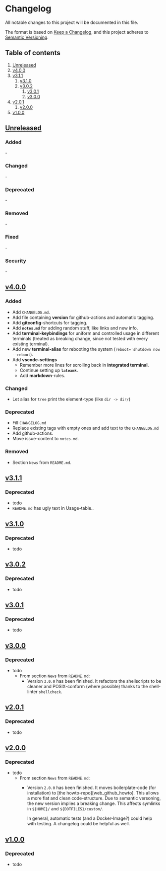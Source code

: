 # Changelog

All notable changes to this project will be documented in this file.

The format is based on [Keep a Changelog][keepachangelog], and this project adheres to [Semantic Versioning][semver].


## Table of contents

1. [Unreleased](#unreleased)
1. [v4.0.0](#v4.0.0)
1. [v3.1.1](#v3.1.1)
    1. [v3.1.0](#v3.1.0)
    1. [v3.0.2](#v3.0.2)
        1. [v3.0.1](#v3.0.1)
        1. [v3.0.0](#v3.0.0)
1. [v2.0.1](#v2.0.1)
    1. [v2.0.0](#v2.0.0)
1. [v1.0.0](#v1.0.0)

## [Unreleased][github/self/unreleased] <a name="unreleased"></a>

### Added <a name="unreleased/added"></a>

\-


### Changed <a name="unreleased/changed"></a>

\-


### Deprecated <a name="unreleased/deprecated"></a>

\-


### Removed <a name="unreleased/removed"></a>

\-


### Fixed <a name="unreleased/fixed"></a>

\-


### Security <a name="unreleased/security"></a>

\-


## [v4.0.0][github/self/v4.0.0] <a name="v4.0.0"></a>

### Added <a name="v4.0.0/added"></a>

- Add `CHANGELOG.md`.
- Add file containing __version__ for github-actions and automatic tagging.
- Add __gitconfig__-shortcuts for tagging.
- Add __`notes.md`__ for adding random stuff, like links and new info.
- Add __terminal-keybindings__ for uniform and controlled usage in different terminals (treated as breaking change, since not tested with every existing terminal).
- Add new __terminal-alias__ for rebooting the system (`reboot='shutdown now --reboot`).
- Add __vscode-settings__
  - Remember more lines for scrolling back in __integrated terminal__.
  - Continue setting up __`latexmk`__.
  - Add __markdown__-rules.


### Changed <a name="v4.0.0/changed"></a>

- Let alias for `tree` print the element-type (like `dir -> dir/`)


### Deprecated <a name="v4.0.0/deprecated"></a>

- Fill `CHANGELOG.md`
- Replace existing tags with empty ones and add text to the `CHANGELOG.md`
- Add github-actions.
- Move issue-content to `notes.md`.


### Removed <a name="v4.0.0/removed"></a>

- Section `News` from `README.md`.


## [v3.1.1][github/self/v3.1.1] <a name="v1.0.0"></a>

### Deprecated <a name="v3.1.1/deprecated"></a>

- todo
- `README.md` has ugly text in Usage-table..


## [v3.1.0][github/self/v3.1.0] <a name="v1.0.0"></a>

### Deprecated <a name="v3.1.0/deprecated"></a>

- todo


## [v3.0.2][github/self/v3.0.2] <a name="v1.0.0"></a>

### Deprecated <a name="v3.0.2/deprecated"></a>

- todo


## [v3.0.1][github/self/v3.0.1] <a name="v1.0.0"></a>

### Deprecated <a name="v3.0.1/deprecated"></a>

- todo


## [v3.0.0][github/self/v3.0.0] <a name="v1.0.0"></a>

### Deprecated <a name="v3.0.0/deprecated"></a>

- todo
  - From section `News` from `README.md`:
    - Version `3.0.0` has been finished.
      It refactors the shellscripts to be cleaner and POSIX-conform (where possible) thanks to the shell-linter `shellcheck`.



## [v2.0.1][github/self/v2.0.1] <a name="v1.0.0"></a>

### Deprecated <a name="v2.0.1/deprecated"></a>

- todo


## [v2.0.0][github/self/v2.0.0] <a name="v1.0.0"></a>

### Deprecated <a name="v2.0.0/deprecated"></a>

- todo
  - From section `News` from `README.md`:
    - Version `2.0.0` has been finished.
      It moves boilerplate-code (for installation) to [the howto-repo][web_github_howto].
      This allows a more flat and clean code-structure.
      Due to semantic versoning, the new version implies a breaking change.
      This affects symlinks in `${HOME}/` and `${DOTFILES}/custom/`.

      In general, automatic tests (and a Docker-Image?) could help with testing.
      A changelog could be helpful as well.


## [v1.0.0][github/self/v1.0.0] <a name="v1.0.0"></a>

### Deprecated <a name="v1.0.0/deprecated"></a>

- todo


[keepachangelog]: https://keepachangelog.com/en/
[semver]: https://semver.org/

[github/self/unreleased]: https://github.com/dominicparga/dotfiles/compare/v4.0.0...HEAD
[github/self/v4.0.0]: https://github.com/dominicparga/dotfiles/compare/v3.1.1...v4.0.0
[github/self/v3.1.1]: https://github.com/dominicparga/dotfiles/compare/v3.1.0...v3.1.1
[github/self/v3.1.0]: https://github.com/dominicparga/dotfiles/compare/v3.0.2...v3.1.0
[github/self/v3.0.2]: https://github.com/dominicparga/dotfiles/compare/v3.0.1...v3.0.2
[github/self/v3.0.1]: https://github.com/dominicparga/dotfiles/compare/v3.0.0...v3.0.1
[github/self/v3.0.0]: https://github.com/dominicparga/dotfiles/compare/v2.0.1...v3.0.0
[github/self/v2.0.1]: https://github.com/dominicparga/dotfiles/compare/v2.0.0...v2.0.1
[github/self/v2.0.0]: https://github.com/dominicparga/dotfiles/compare/v1.0.0...v2.0.0
[github/self/v1.0.0]: https://github.com/dominicparga/dotfiles/releases/tag/v1.0.0
